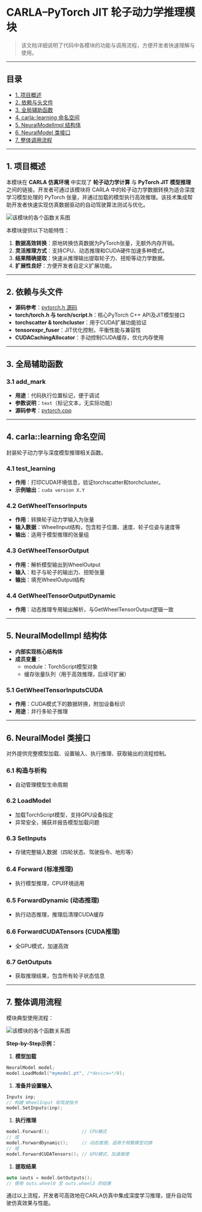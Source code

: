 # CARLA–PyTorch JIT 轮子动力学推理模块

> 该文档详细说明了代码中各模块的功能与调用流程，方便开发者快速理解与使用。

------

## 目录

- [1. 项目概述](#1-项目概述)
- [2. 依赖与头文件](#2-依赖与头文件)
- [3. 全局辅助函数](#3-全局辅助函数)
- [4. carla::learning 命名空间](#4-carlalearning-命名空间)
- [5. NeuralModelImpl 结构体](#5-NeuralModelImpl-结构体)
- [6. NeuralModel 类接口](f3#6-NeuralModel-类接口)
- [7. 整体调用流程](#7-整体调用流程)

------

## 1. 项目概述

本模块在 **CARLA 仿真环境** 中实现了 **轮子动力学计算** 与 **PyTorch JIT 模型推理** 之间的链接。开发者可通过该模块将 CARLA 中的轮子动力学数据转换为适合深度学习模型处理的 PyTorch 张量，并通过加载的模型执行高效推理。该技术集成帮助开发者快速实现仿真数据驱动的自动驾驶算法测试与优化。

![该模块的各个函数关系图](../img/carla_learning_pytorch_structure.svg)

本模块提供以下功能特性：

1. **数据高效转换**：原地转换仿真数据为PyTorch张量，无额外内存开销。
2. **灵活推理方式**：支持CPU、动态推理和CUDA硬件加速多种模式。
3. **结果精确提取**：快速从推理输出提取轮子力、扭矩等动力学数据。
4. **扩展性良好**：方便开发者自定义扩展功能。

------

## 2. 依赖与头文件

- **源码参考**：[pytorch.h 源码](https://openhutb.github.io/carla_cpp/db/dd0/pytorch_8h_source.html)
- **torch/torch.h 与 torch/script.h**：核心PyTorch C++ API及JIT模型接口
- **torchscatter & torchcluster**：用于CUDA扩展功能验证
- **tensorexpr_fuser**：JIT优化控制，平衡性能与兼容性
- **CUDACachingAllocator**：手动控制CUDA缓存，优化内存使用

------

## 3. 全局辅助函数

### 3.1 add_mark

- **用途**：代码执行位置标记，便于调试
- **参数说明**：`text`（标记文本，无实际功能）
- **源码参考**：[pytorch.cpp](https://openhutb.github.io/carla_cpp/dd/d8c/pytorch_8cpp_source.html#L20)

------

## 4. carla::learning 命名空间

封装轮子动力学与深度模型推理相关函数。

### 4.1 test_learning

- **作用**：打印CUDA环境信息，验证torchscatter和torchcluster。
- **示例输出**：`cuda version X.Y`

### 4.2 GetWheelTensorInputs

- **作用**：转换轮子动力学输入为张量
- **输入数据**：WheelInput结构，包含粒子位置、速度、轮子位姿与速度等
- **输出**：适用于模型推理的张量组

### 4.3 GetWheelTensorOutput

- **作用**：解析模型输出到WheelOutput
- **输入**：粒子与轮子的输出力、扭矩张量
- **输出**：填充WheelOutput结构

### 4.4 GetWheelTensorOutputDynamic

- **作用**：动态推理专用输出解析，与GetWheelTensorOutput逻辑一致

------

## 5. NeuralModelImpl 结构体

- **内部实现核心结构体**
- **成员变量**：
  - module：TorchScript模型对象
  - 缓存张量队列（用于高效推理，后续可扩展）

### 5.1 GetWheelTensorInputsCUDA

- **作用**：CUDA模式下的数据转换，附加设备标识
- **用途**：并行多轮子推理

------

## 6. NeuralModel 类接口

对外提供完整模型加载、设置输入、执行推理、获取输出的流程控制。

### 6.1 构造与析构

- 自动管理模型生命周期

### 6.2 LoadModel

- 加载TorchScript模型，支持GPU设备指定
- 异常安全，捕获并报告模型加载问题

### 6.3 SetInputs

- 存储完整输入数据（四轮状态、驾驶指令、地形等）

### 6.4 Forward (标准推理)

- 执行模型推理，CPU环境适用

### 6.5 ForwardDynamic (动态推理)

- 执行动态推理，推理后清理CUDA缓存

### 6.6 ForwardCUDATensors (CUDA推理)

- 全GPU模式，加速高效

### 6.7 GetOutputs

- 获取推理结果，包含所有轮子状态信息

------

## 7. 整体调用流程

模块典型使用流程：

![该模块的各个函数关系图](../img/neural_model_flow.svg)

**Step-by-Step示例：**

1. **模型加载**

```cpp
NeuralModel model;
model.LoadModel("mymodel.pt", /*device=*/0);
```

1. **准备并设置输入**

```cpp
Inputs inp;
// 构建 WheelInput 和驾驶指令
model.SetInputs(inp);
```

1. **执行推理**

```cpp
model.Forward();            // CPU模式
// 或
model.ForwardDynamic();     // 动态推理，适用于频繁模型切换
// 或
model.ForwardCUDATensors(); // GPU模式，加速推理
```

1. **提取结果**

```cpp
auto &outs = model.GetOutputs();
// 使用 outs.wheel0 至 outs.wheel3 的结果
```

通过以上流程，开发者可高效地在CARLA仿真中集成深度学习推理，提升自动驾驶仿真效果与性能。
